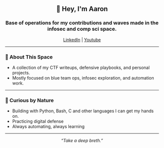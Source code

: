 <h2 align="center">👋 Hey, I'm Aaron</h2>
<h3 align="center">Base of operations for my contributions and waves made in the infosec and comp sci space.</h3>

<p align="center">
  <a href="https://www.linkedin.com/in/aaronwbreth">LinkedIn</a>
  |
  <a href="https://www.youtube.com/channel/UCRrX-7oqWDJacKsM2P7vEAA">Youtube</a>
</p>

---

### 📁 About This Space

- A collection of my CTF writeups, defensive playbooks, and personal projects.  
- Mostly focused on blue team ops, infosec exploration, and automation work.

---

### 🧠 Curious by Nature

- Building with Python, Bash, C and other languages I can get my hands on.
- Practicing digital defense
- Always automating, always learning

---

<p align="center"><i>“Take a deep breth.”</i></p>
